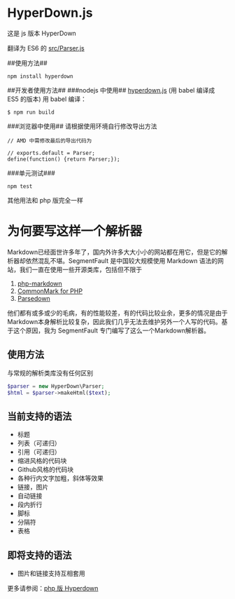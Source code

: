 HyperDown.js
======================

这是 js 版本 HyperDown

翻译为 ES6 的 [src/Parser.js](src/Parser.js)

##使用方法##
```
npm install hyperdown
```

##开发者使用方法##
###nodejs 中使用##
[hyperdown.js](hyperdown.js) (用 babel 编译成 ES5 的版本)
用 babel 编译：
```
$ npm run build
```

###浏览器中使用##
请根据使用环境自行修改导出方法
```
// AMD 中需修改最后的导出代码为

// exports.default = Parser;
define(function() {return Parser;});
```

###单元测试###
```
npm test
```

其他用法和 php 版完全一样

为何要写这样一个解析器
======================

Markdown已经面世许多年了，国内外许多大大小小的网站都在用它，但是它的解析器却依然混乱不堪。SegmentFault 是中国较大规模使用 Markdown 语法的网站，我们一直在使用一些开源类库，包括但不限于

1. [php-markdown](https://github.com/michelf/php-markdown)
2. [CommonMark for PHP](https://github.com/thephpleague/commonmark)
3. [Parsedown](https://github.com/erusev/parsedown)

他们都有或多或少的毛病，有的性能较差，有的代码比较业余，更多的情况是由于Markdown本身解析比较复杂，因此我们几乎无法去维护另外一个人写的代码。基于这个原因，我为 SegmentFault 专门编写了这么一个Markdown解析器。

使用方法
--------

与常规的解析类库没有任何区别

```php
$parser = new HyperDown\Parser;
$html = $parser->makeHtml($text);
```

当前支持的语法
--------------

- 标题
- 列表（可递归）
- 引用（可递归）
- 缩进风格的代码块
- Github风格的代码块
- 各种行内文字加粗，斜体等效果
- 链接，图片
- 自动链接
- 段内折行
- 脚标
- 分隔符
- 表格

即将支持的语法
--------------

- 图片和链接支持互相套用


更多请参阅：[php 版 Hyperdown](https://github.com/SegmentFault/HyperDown)
